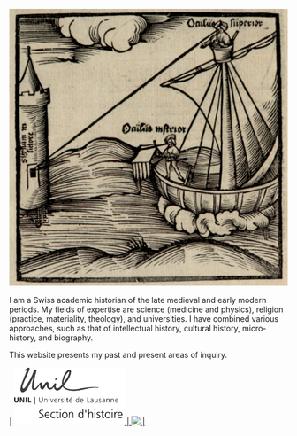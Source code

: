 <p align="center">
  <img src="https://raw.githubusercontent.com/CAhelvetiorum/Caleb-Abraham/gh-pages/images/Tutfetterimg1.png" width="630">
</p>
I am a Swiss academic historian of the late medieval and early modern periods. My fields of expertise are science (medicine and physics), religion (practice, materiality, theology), and universities. I have combined various approaches, such as that of intellectual history, cultural history, micro-history, and biography.

This website presents my past and present areas of inquiry.

| <a href="https://www.unil.ch/hist/home.html"><img src="https://raw.githubusercontent.com/CAhelvetiorum/Caleb-Abraham/gh-pages/images/UNIL_hist.png" width="200"> | <a href="site"><img src="https://raw.githubusercontent.com/CAhelvetiorum/Caleb-Abraham/gh-pages/images/???.jpg" width="220"> |
